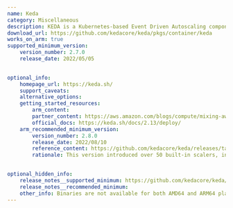```yaml
--- 
name: Keda 
category: Miscellaneous
description: KEDA is a Kubernetes-based Event Driven Autoscaling component. It provides event driven scale for any container running in Kubernetes.
download_url: https://github.com/kedacore/keda/pkgs/container/keda
works_on_arm: true
supported_minimum_version: 
    version_number: 2.7.0
    release_date: 2022/05/05 

  
optional_info:
    homepage_url: https://keda.sh/
    support_caveats: 
    alternative_options: 
    getting_started_resources: 
        arm_content:
        partner_content: https://aws.amazon.com/blogs/compute/mixing-aws-graviton-with-x86-cpus-to-optimize-cost-and-resilience-using-amazon-eks/
        official_docs: https://keda.sh/docs/2.13/deploy/
    arm_recommended_minimum_version: 
        version_number: 2.8.0
        release_date: 2022/08/10
        reference_content: https://github.com/kedacore/keda/releases/tag/v2.8.0
        rationale: This version introduced over 50 built-in scalers, including new AWS DynamoDB Streams and NATS JetStream scalers. It added support for Azure AD Workload Identity, minReplicaCount for ScaledJobs, and HPA name customization. Improvements include better logging, reduced connection overhead, and leader election settings. The release also patched CVE-2022-27191 and fixed ARM64 devcontainer issues. Deprecated rolloutStrategy in favor of rollout.strategy.

  
optional_hidden_info:
    release_notes__supported_minimum: https://github.com/kedacore/keda/blob/main/CHANGELOG.md#v270
    release_notes__recommended_minimum: 
    other_info: Binaries are not available for both AMD64 and ARM64 platforms. Releasing Docker image for both ARM64 and AMD64 from version [2.7.0](https://github.com/kedacore/keda/pkgs/container/keda/21356119?tag=2.7.0)
--- 
```

